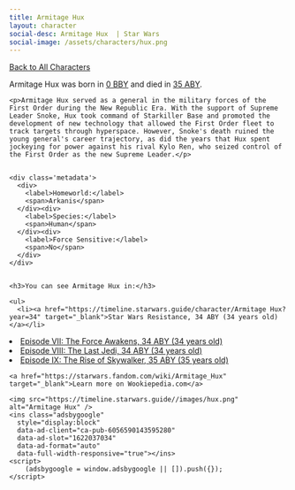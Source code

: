```yaml
---
title: Armitage Hux
layout: character
social-desc: Armitage Hux  | Star Wars
social-image: /assets/characters/hux.png
---
```

<a href="/character" class="smaller">Back to All Characters</a>

<div class="character-profile container">
  <div class="col-10">
    <p>
    Armitage Hux     was born in <a href="https://timeline.starwars.guide/character/Armitage Hux?year=0" target="_blank">0 BBY</a> and died in <a href="https://timeline.starwars.guide/character/Armitage Hux?year=35" target="_blank">35 ABY</a>.        
    </p>

    <p>Armitage Hux served as a general in the military forces of the First Order during the New Republic Era. With the support of Supreme Leader Snoke, Hux took command of Starkiller Base and promoted the development of new technology that allowed the First Order fleet to track targets through hyperspace. However, Snoke's death ruined the young general's career trajectory, as did the years that Hux spent jockeying for power against his rival Kylo Ren, who seized control of the First Order as the new Supreme Leader.</p>


    <div class='metadata'>
      <div>
        <label>Homeworld:</label>
        <span>Arkanis</span>
      </div><div>
        <label>Species:</label>
        <span>Human</span>
      </div><div>
        <label>Force Sensitive:</label>
        <span>No</span>
      </div>
    </div>


    <h3>You can see Armitage Hux in:</h3>

    <ul>
      <li><a href="https://timeline.starwars.guide/character/Armitage Hux?year=34" target="_blank">Star Wars Resistance, 34 ABY (34 years old)</a></li>
  <li><a href="https://timeline.starwars.guide/character/Armitage Hux?year=34" target="_blank">Episode VII: The Force Awakens, 34 ABY (34 years old)</a></li>
  <li><a href="https://timeline.starwars.guide/character/Armitage Hux?year=34" target="_blank">Episode VIII: The Last Jedi, 34 ABY (34 years old)</a></li>
  <li><a href="https://timeline.starwars.guide/character/Armitage Hux?year=35" target="_blank">Episode IX: The Rise of Skywalker, 35 ABY (35 years old)</a></li>
    </ul>

    <a href="https://starwars.fandom.com/wiki/Armitage_Hux" target="_blank">Learn more on Wookiepedia.com</a>
  </div>
  <div class="character_image col-2">
    
    <img src="https://timeline.starwars.guide//images/hux.png" alt="Armitage Hux" />
    <ins class="adsbygoogle"
      style="display:block"
      data-ad-client="ca-pub-6056590143595280"
      data-ad-slot="1622037034"
      data-ad-format="auto"
      data-full-width-responsive="true"></ins>
    <script>
        (adsbygoogle = window.adsbygoogle || []).push({});
    </script>
  </div>
</div>
